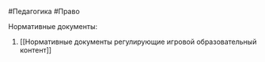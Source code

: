 #Педагогика #Право

Нормативные документы:

1. [[Нормативные документы регулирующие игровой образовательный контент]]